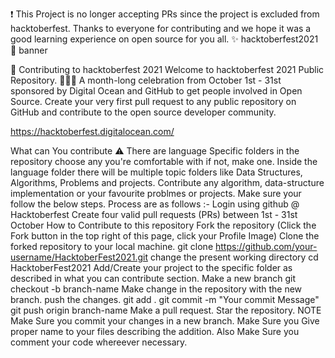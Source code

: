 ❗️ This Project is no longer accepting PRs since the project is excluded from hacktoberfest.
Thanks to everyone for contributing and we hope it was a good learning experience on open source for you all.
✨ hacktoberfest2021 💫
banner

🌱 Contributing to hacktoberfest 2021
Welcome to hacktoberfest 2021 Public Repository. 👨🏻‍💻
A month-long celebration from October 1st - 31st sponsored by Digital Ocean and GitHub to get people involved in Open Source. Create your very first pull request to any public repository on GitHub and contribute to the open source developer community.

https://hacktoberfest.digitalocean.com/

What can You contribute ⚠️
There are language Specific folders in the repository choose any you're comfortable with if not, make one.
Inside the language folder there will be multiple topic folders like Data Structures, Algorithms, Problems and projects.
Contribute any algorithm, data-structure implementation or your favourite problmes or projects.
Make sure your follow the below steps.
Process are as follows :-
Login using github @ Hacktoberfest
Create four valid pull requests (PRs) between 1st - 31st October
How to Contribute to this repository
Fork the repository (Click the Fork button in the top right of this page, click your Profile Image)
Clone the forked repository to your local machine.
git clone https://github.com/your-username/HacktoberFest2021.git
change the present working directory
cd HacktoberFest2021
Add/Create your project to the specific folder as described in what you can contribute section.
Make a new branch
git checkout -b branch-name
Make change in the repository with the new branch.
push the changes.
git add .
git commit -m "Your commit Message"
git push origin branch-name
Make a pull request.
Star the repository.
NOTE
Make Sure you commit your changes in a new branch.
Make Sure you Give proper name to your files describing the addition.
Also Make Sure you comment your code whereever necessary.
